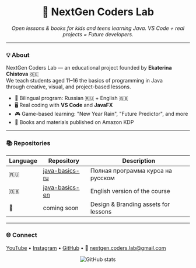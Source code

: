 <h1 align="center">🚀 NextGen Coders Lab</h1>
<p align="center">
  <em>Open lessons & books for kids and teens learning Java.  
  VS Code + real projects = Future developers.</em>
</p>

---

### 💡 About
NextGen Coders Lab — an educational project founded by **Ekaterina Chistova** 🇬🇪  
We teach students aged 11–16 the basics of programming in Java  
through creative, visual, and project-based lessons.

- 🧩 Bilingual program: Russian 🇷🇺 + English 🇬🇧  
- 🖥️ Real coding with **VS Code** and **JavaFX**  
- 🎮 Game-based learning: "New Year Rain", "Future Predictor", and more  
- 📘 Books and materials published on Amazon KDP  

---

### 📚 Repositories
| Language | Repository | Description |
|-----------|-------------|--------------|
| 🇷🇺 | [java-basics-ru](https://github.com/nextgen-coders-lab/java-basics-ru) | Полная программа курса на русском |
| 🇬🇧 | [java-basics-en](https://github.com/nextgen-coders-lab/java-basics-en) | English version of the course |
| 🎨 | coming soon | Design & Branding assets for lessons |

---

### 🌐 Connect
[YouTube](https://www.youtube.com/@nextgen.coders.lab) • [Instagram](https://www.instagram.com/nextgen.coders.lab) • [GitHub](https://github.com/nextgen-coders-lab) • 📧 nextgen.coders.lab@gmail.com  

<p align="center">
  <img src="https://github-readme-stats.vercel.app/api?username=EkaterinaChistova&show_icons=true&theme=tokyonight" alt="GitHub stats" />
</p>

